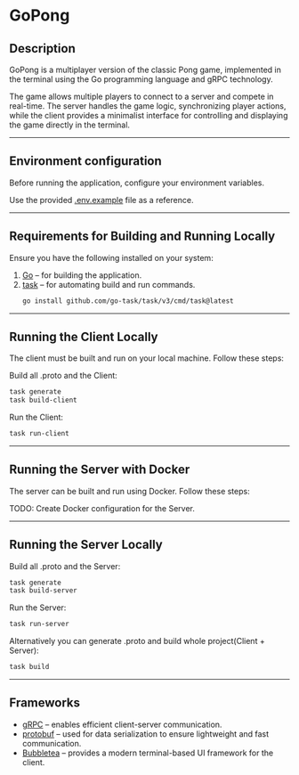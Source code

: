 # GoPong

## Description
GoPong is a multiplayer version of the classic Pong game, implemented in the terminal using the Go programming language and gRPC technology.

The game allows multiple players to connect to a server and compete in real-time. The server handles the game logic, synchronizing player actions, while the client provides a minimalist interface for controlling and displaying the game directly in the terminal.

---

## Environment configuration
Before running the application, configure your environment variables.

Use the provided [.env.example](./.env.example) file as a reference.

---

## Requirements for Building and Running Locally
Ensure you have the following installed on your system:
1. [Go](https://go.dev/dl/) – for building the application.
2. [task](https://github.com/go-task/task) – for automating build and run commands.
    ```sh
    go install github.com/go-task/task/v3/cmd/task@latest
    ```

---

## Running the Client Locally
The client must be built and run on your local machine. Follow these steps:

Build all .proto and the Client:
```sh
task generate
task build-client
```

Run the Client:
```sh
task run-client
```

---

## Running the Server with Docker
The server can be built and run using Docker. Follow these steps:

TODO: Create Docker configuration for the Server.

---

## Running the Server Locally
Build all .proto and the Server:
```sh
task generate
task build-server
```

Run the Server:
```sh
task run-server
```

Alternatively you can generate .proto and build whole project(Client + Server):
```sh
task build
```

---

## Frameworks
- [gRPC](https://github.com/grpc/grpc-go) – enables efficient client-server communication.
- [protobuf](https://github.com/protocolbuffers/protobuf) – used for data serialization to ensure lightweight and fast communication.
- [Bubbletea](https://github.com/charmbracelet/bubbletea) – provides a modern terminal-based UI framework for the client.
